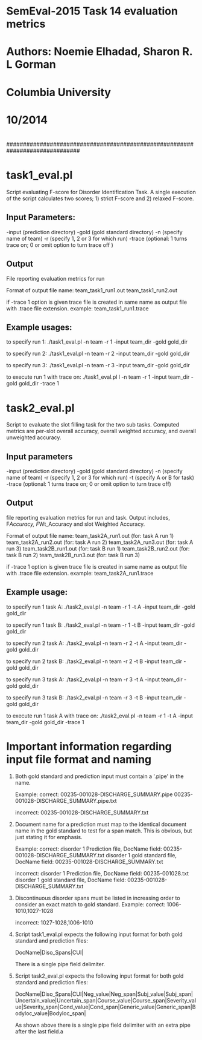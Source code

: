 SemEval-2015 Task 14 evaluation metrics
=======================================
# Authors: Noemie  Elhadad, Sharon R. L Gorman 
#          Columbia University
#
#      10/2014
#
##############################################################################

# task1_eval.pl

Script evaluating F-score for Disorder Identification Task. A single
execution of the script calculates two scores; 1) strict F-score and
2) relaxed F-score.
  
## Input Parameters:
  -input (prediction directory)
  -gold (gold standard directory)
  -n (specify name of team)
  -r (specify 1, 2 or 3 for which run)
  -trace (optional: 1 turns trace on; 0 or omit option 
                      to turn trace off )
    
## Output 
  File reporting evaluation metrics for run
    
  Format of output file name: 
    team_task1_run1.out 
    team_task1_run2.out
      
  
  if -trace 1 option is given trace file is created in 
  same name as output file  with .trace file extension.
  example: team_task1_run1.trace 
      
      

## Example usages:

  to specify run 1:
    ./task1_eval.pl  -n team -r 1  -input team_dir -gold gold_dir
  
  to specify run 2:
    ./task1_eval.pl  -n team -r 2  -input team_dir -gold gold_dir
  
  to specify run 3:
    ./task1_eval.pl  -n team -r 3  -input team_dir -gold gold_dir

  to execute run 1 with trace on:
    ./task1_eval.pl l -n team -r 1  -input team_dir -gold gold_dir -trace 1


  
  
# task2_eval.pl
  Script to evaluate the slot filling task for the two sub tasks. 
  Computed metrics are per-slot overall accuracy, overall weighted 
  accuracy, and overall unweighted accuracy. 
  
## Input parameters
  -input (prediction directory)
  -gold (gold standard directory)
  -n (specify name of team)
  -r (specify 1, 2 or 3 for which run)
  -t (specify A or B for task)
  -trace (optional: 1 turns trace on; 0 or omit 
            option to turn trace off)
    
## Output
  file reporting evaluation metrics for run and task.
  Output includes, F*Accuracy,  F*Wt_Accuracy and 
  slot Weighted Accuracy.
    
  Format of output file name: 
    team_task2A_run1.out   (for: task A run 1)
    team_task2A_run2.out   (for: task A run 2)
    team_task2A_run3.out   (for: task A run 3)
    team_task2B_run1.out   (for: task B run 1)
    team_task2B_run2.out   (for: task B run 2)
    team_task2B_run3.out   (for: task B run 3)
    
  if -trace 1 option is given trace file is created in 
  same name as output file  with .trace file extension.
  example: team_task2A_run1.trace
      
## Example usage:

to specify run 1 task A:
  ./task2_eval.pl -n team -r 1 -t A  -input team_dir -gold gold_dir
    
to specify run 1 task B:
  ./task2_eval.pl -n team -r 1 -t B  -input team_dir -gold gold_dir
    
to specify run 2 task A:
  ./task2_eval.pl -n team -r 2 -t A  -input team_dir -gold gold_dir
    
to specify run 2 task B:
  ./task2_eval.pl -n team -r 2 -t B  -input team_dir -gold gold_dir
  
to specify run 3 task A:
  ./task2_eval.pl -n team -r 3 -t A  -input team_dir -gold gold_dir
    
to specify run 3 task B:
  ./task2_eval.pl -n team -r 3 -t B  -input team_dir -gold gold_dir
    
  
  
to execute run 1 task A with trace on:
  ./task2_eval.pl -n team -r 1 -t A  -input team_dir -gold gold_dir -trace 1
  
  
  
  

Important information regarding input file format and naming
=============================================================

1. Both gold standard and prediction input must contain a '.pipe' in the name.

   Example:
   correct:   00235-001028-DISCHARGE_SUMMARY.pipe 
        00235-001028-DISCHARGE_SUMMARY.pipe.txt
              
   incorrect: 00235-001028-DISCHARGE_SUMMARY.txt
   
2. Document name for a prediction must map to the identical document name in the gold standard to test for a span match. This is obvious, but just stating it for emphasis.
 
   Example: 
   correct:
  disorder 1 Prediction file, DocName field: 00235-001028-DISCHARGE_SUMMARY.txt
  disorder 1 gold standard file, DocName field: 00235-001028-DISCHARGE_SUMMARY.txt
   
   incorrect:
  disorder 1 Prediction file,     DocName field: 00235-001028.txt
  disorder 1 gold standard file,  DocName field: 00235-001028-DISCHARGE_SUMMARY.txt

3. Discontinuous disorder spans must be listed in increasing order to consider an exact 
   match to gold standard.
   Example:
   correct: 1006-1010,1027-1028
   
   incorrect: 1027-1028,1006-1010
   
4. Script task1_eval.pl  expects the following input format for both gold standard and prediction files:
    
   DocName|Diso_Spans|CUI|
  
   There is a single pipe field delimiter.
  
 5) Script task2_eval.pl expects the following input format for both gold standard and prediction files:
    
    DocName|Diso_Spans|CUI|Neg_value|Neg_span|Subj_value|Subj_span|Uncertain_value|Uncertain_span|Course_value|Course_span|Severity_value|Severity_span|Cond_value|Cond_span|Generic_value|Generic_span|Bodyloc_value|Bodyloc_span|
 
    As shown above there is a single pipe field delimiter with an extra pipe after the last field.a


